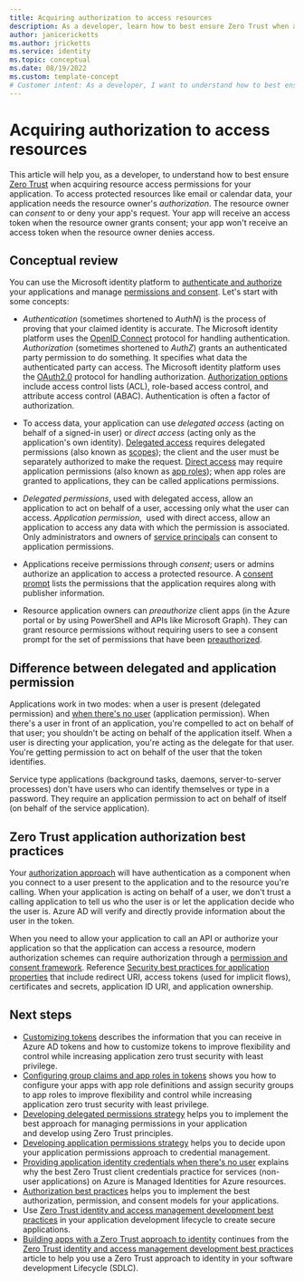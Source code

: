 ```yaml
---
title: Acquiring authorization to access resources
description: As a developer, learn how to best ensure Zero Trust when acquiring resource access permissions for your application.
author: janicericketts
ms.author: jricketts
ms.service: identity
ms.topic: conceptual
ms.date: 08/19/2022
ms.custom: template-concept
# Customer intent: As a developer, I want to understand how to best ensure Zero Trust when acquiring resource access permissions for my application.
---
```

# Acquiring authorization to access resources

This article will help you, as a developer, to understand how to best ensure [Zero Trust](overview.md) when acquiring resource access permissions for your application. To access protected resources like email or calendar data, your application needs the resource owner's *authorization*. The resource owner can *consent* to or deny your app's request. Your app will receive an access token when the resource owner grants consent; your app won't receive an access token when the resource owner denies access.

## Conceptual review

You can use the Microsoft identity platform to [authenticate and authorize](/azure/active-directory/develop/authentication-vs-authorization) your applications and manage [permissions and consent](/azure/active-directory/develop/permissions-consent-overview). Let's start with some concepts:

- *Authentication* (sometimes shortened to *AuthN*) is the process of proving that your claimed identity is accurate. The Microsoft identity platform uses the [OpenID Connect](https://openid.net/connect/) protocol for handling authentication. *Authorization* (sometimes shortened to *AuthZ*) grants an authenticated party permission to do something. It specifies what data the authenticated party can access. The Microsoft identity platform uses the [OAuth2.0](https://oauth.net/2/) protocol for handling authorization. [Authorization options](/azure/active-directory/develop/authorization-basics) include access control lists (ACL), role-based access control, and attribute access control (ABAC). Authentication is often a factor of authorization.

- To access data, your application can use *delegated access* (acting on behalf of a signed-in user) or *direct access* (acting only as the application's own identity). [Delegated access](/azure/active-directory/develop/permissions-consent-overview#delegated-access-access-on-behalf-of-a-user) requires delegated permissions (also known as [scopes](/azure/active-directory/develop/v2-permissions-and-consent#scopes-and-permissions)); the client and the user must be separately authorized to make the request. [Direct access](/azure/active-directory/develop/permissions-consent-overview#direct-access-app-only-access) may require application permissions (also known as [app roles](/azure/active-directory/develop/howto-add-app-roles-in-azure-ad-apps)); when app roles are granted to applications, they can be called applications permissions.

- *Delegated permissions*, used with delegated access, allow an application to act on behalf of a user, accessing only what the user can access. *Application permission*,  used with direct access, allow an application to access any data with which the permission is associated. Only administrators and owners of [service principals](/azure/active-directory/develop/active-directory-how-applications-are-added#what-are-service-principals-and-where-do-they-come-from) can consent to application permissions.

- Applications receive permissions through *consent*; users or admins authorize an application to access a protected resource. A [consent prompt](/azure/active-directory/develop/application-consent-experience) lists the permissions that the application requires along with publisher information.

- Resource application owners can *preauthorize* client apps (in the Azure portal or by using PowerShell and APIs like Microsoft Graph). They can grant resource permissions without requiring users to see a consent prompt for the set of permissions that have been [preauthorized](/azure/active-directory/develop/permissions-consent-overview#preauthorization).

## Difference between delegated and application permission

Applications work in two modes: when a user is present (delegated permission) and [when there's no user](identity-non-user-applications.md) (application permission). When there's a user in front of an application, you're compelled to act on behalf of that user; you shouldn't be acting on behalf of the application itself. When a user is directing your application, you're acting as the delegate for that user. You're getting permission to act on behalf of the user that the token identifies.

Service type applications (background tasks, daemons, server-to-server processes) don't have users who can identify themselves or type in a password. They require an application permission to act on behalf of itself (on behalf of the service application).

## Zero Trust application authorization best practices

Your [authorization approach](/azure/active-directory/develop/authorization-basics) will have authentication as a component when you connect to a user present to the application and to the resource you're calling. When your application is acting on behalf of a user, we don't trust a calling application to tell us who the user is or let the application decide who the user is. Azure AD will verify and directly provide information about the user in the token.

When you need to allow your application to call an API or authorize your application so that the application can access a resource, modern authorization schemes can require authorization through a [permission and consent framework](/azure/active-directory/develop/consent-framework). Reference [Security best practices for application properties](/azure/active-directory/develop/security-best-practices-for-app-registration) that include redirect URI, access tokens (used for implicit flows), certificates and secrets, application ID URI, and application ownership.

## Next steps

- [Customizing tokens](zero-trust-token-customization.md) describes the information that you can receive in Azure AD tokens and how to customize tokens to improve flexibility and control while increasing application zero trust security with least privilege.
- [Configuring group claims and app roles in tokens](configure-tokens-group-claims-app-roles.md) shows you how to configure your apps with app role definitions and assign security groups to app roles to improve flexibility and control while increasing application zero trust security with least privilege.
- [Developing delegated permissions strategy](developer-strategy-delegated-permission.md) helps you to implement the best approach for managing permissions in your application and develop using Zero Trust principles.
- [Developing application permissions strategy](developer-strategy-application-permissions.md) helps you to decide upon your application permissions approach to credential management.
- [Providing application identity credentials when there's no user](identity-non-user-applications.md) explains why the best Zero Trust client credentials practice for services (non-user applications) on Azure is Managed Identities for Azure resources.
- [Authorization best practices](developer-strategy-authorization-best-practices.md) helps you to implement the best authorization, permission, and consent models for your applications.
- Use [Zero Trust identity and access management development best practices](identity-iam-development-best-practices.md) in your application development lifecycle to create secure applications.
- [Building apps with a Zero Trust approach to identity](identity.md) continues from the [Zero Trust identity and access management development best practices](identity-iam-development-best-practices.md) article to help you use a Zero Trust approach to identity in your software development Lifecycle (SDLC).
